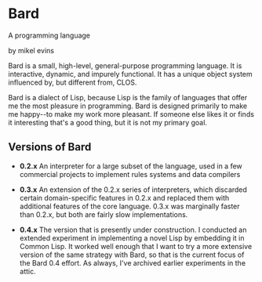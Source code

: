 # Bard 
A programming language

by mikel evins

Bard is a small, high-level, general-purpose programming language. It
is interactive, dynamic, and impurely functional. It has a unique
object system influenced by, but different from, CLOS.

Bard is a dialect of Lisp, because Lisp is the family of languages
that offer me the most pleasure in programming. Bard is designed
primarily to make me happy--to make my work more pleasant. If someone
else likes it or finds it interesting that's a good thing, but it is
not my primary goal.

## Versions of Bard

- **0.2.x** An interpreter for a large subset of the language, used in a few commercial projects to implement rules systems and data compilers

- **0.3.x** An extension of the 0.2.x series of interpreters, which discarded certain domain-specific features in 0.2.x and replaced them with additional features of the core language. 0.3.x was marginally faster than 0.2.x, but both are fairly slow implementations.

- **0.4.x** The version that is presently under construction.  I
  conducted an extended experiment in implementing a novel Lisp by
  embedding it in Common Lisp. It worked well enough that I want to
  try a more extensive version of the same strategy with Bard, so that
  is the current focus of the Bard 0.4 effort. As always, I've
  archived earlier experiments in the attic.




